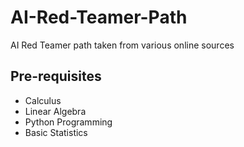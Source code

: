 # AI-Red-Teamer-Path
AI Red Teamer path taken from various online sources

## Pre-requisites
 - Calculus
 - Linear Algebra
 - Python Programming
 - Basic Statistics
